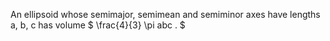 An ellipsoid whose semimajor, semimean and semiminor axes have lengths
a, b, c has volume $ \frac{4}{3} \pi abc . $
